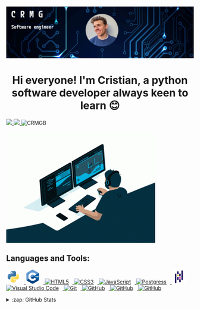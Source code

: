 ![logo](https://github.com/CRMGB/CRMGB/blob/main/media/CRMGimg.png)
<h1 align="center"> Hi everyone! I'm Cristian, a python software developer always keen to learn 😊 </h1>

<p align="left">
  <a href="https://cristianramon.co.uk" target="_blank" rel="noreferrer">
    <img
      src="https://img.shields.io/website?label=CRMG&style=for-the-badge&url=https%3A%2F%2Fcodestackr.com"
    />
  </a>
  <a href="https://www.linkedin.com/in/cristian-garcia-972a50108" target="_blank" rel="noreferrer">
    <img
      src="https://img.shields.io/static/v1?message=Linkedin&logo=linkedin&labelColor=5c5c5c&color=1182c3&logoColor=white&label=%20"
    />
  </a>
  <img
    src="https://komarev.com/ghpvc/?username=CRMGB&label=Profile%20views&color=0e75b6&style=flat"
    alt="CRMGB"
  />
</p>

<img align="center" alt="coding" width="400" src="/media/coding.gif" />

<h2>Languages and Tools:</h2>
<p align="left">
  <a href="https://www.python.org" target="_blank" rel="noreferrer">
    <img
      src="https://raw.githubusercontent.com/devicons/devicon/master/icons/python/python-original.svg"
      alt="python"
      width="38px"
      style="padding-right: 10px"
    />
  </a>

  <a href="https://www.w3schools.com/cpp/" target="_blank" rel="noreferrer">
    <img
      src="https://raw.githubusercontent.com/devicons/devicon/master/icons/cplusplus/cplusplus-original.svg"
      alt="cplusplus"
      width="38px"
      style="padding-right: 10px"
    />
  </a>
  <a href="https://www.w3.org/html/" target="_blank" rel="noreferrer">
    <img
      alt="HTML5"
      width="38px"
      src="https://cdn.jsdelivr.net/gh/devicons/devicon/icons/html5/html5-original.svg"
      style="padding-right: 10px"
    />
  </a>

  <a href="https://www.w3schools.com/css/" target="_blank" rel="noreferrer">
    <img
      alt="CSS3"
      width="38px"
      src="https://cdn.jsdelivr.net/gh/devicons/devicon/icons/css3/css3-original.svg"
      style="padding-right: 10px"
    />
  </a>

  <a href="https://developer.mozilla.org/en-US/docs/Web/JavaScript" target="_blank" rel="noreferrer">
    <img
      alt="JavaScript"
      width="38px"
      src="https://cdn.jsdelivr.net/gh/devicons/devicon/icons/javascript/javascript-original.svg"
      style="padding-right: 10px"
    />
  </a>

  <a href="https://www.postgresql.org/" target="_blank" rel="noreferrer">
    <img
      alt="Postgress"
      width="38px"
      src="https://wiki.postgresql.org/images/a/a4/PostgreSQL_logo.3colors.svg"
      style="padding-right: 10px"
    />
  </a>

  <a href="https://pandas.pydata.org/" target="_blank" rel="noreferrer">
    <img
      src="https://raw.githubusercontent.com/devicons/devicon/2ae2a900d2f041da66e950e4d48052658d850630/icons/pandas/pandas-original.svg"
      alt="pandas"
      width="38px"
      style="padding-right: 10px"
    />
  </a>

  <a href="https://code.visualstudio.com/" target="_blank" rel="noreferrer">
    <img
      alt="Visual Studio Code"
      width="38px"
      src="https://cdn.jsdelivr.net/gh/devicons/devicon/icons/vscode/vscode-original.svg"
      style="padding-right: 10px"
    />
  </a>

  <a href="https://git-scm.com/book/en/v2/Getting-Started-About-Version-Control" target="_blank" rel="noreferrer">
    <img
      alt="Git"
      width="38px"
      src="https://cdn.jsdelivr.net/gh/devicons/devicon/icons/git/git-original.svg"
      style="padding-right: 10px"
    />
  </a>

  <a href="" target="_blank" rel="noreferrer">
    <img
        alt="GitHub"
        width="38px"
        src="https://user-images.githubusercontent.com/3369400/139447912-e0f43f33-6d9f-45f8-be46-2df5bbc91289.png"
        style="padding-right: 10px"
    />
    </a>

  <a href="" target="_blank" rel="noreferrer">
    <img
        alt="GitHub"
        width="38px"
        src="https://user-images.githubusercontent.com/3369400/139448065-39a229ba-4b06-434b-bc67-616e2ed80c8f.png"
        style="padding-right: 10px"
    />
  </a>
  </a>
    <a href="https://aws.amazon.com/" target="_blank" rel="noreferrer">
    <img
        alt="GitHub"
        width="45px"
        src="https://upload.wikimedia.org/wikipedia/commons/9/93/Amazon_Web_Services_Logo.svg"
        style="padding-right: 10px"
    />
  </a>  
</p>

<details>
  <summary>:zap: GitHub Stats</summary>
  <img
    align="left"
    alt="CRMGB's GitHub Stats"
    src="https://github-readme-stats.vercel.app/api?username=CRMGB&show_icons=true&hide_border=false&title_color=ff652f&icon_color=FFE400&bg_color=09131B&text_color=ffffff&border_color=0c1a25"
  />
</details>
